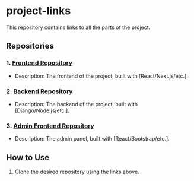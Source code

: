 # project-links

This repository contains links to all the parts of the project.

## Repositories

### 1. [Frontend Repository](https://github.com/yourusername/frontend-repo)
   - Description: The frontend of the project, built with [React/Next.js/etc.].

### 2. [Backend Repository](https://github.com/yourusername/backend-repo)
   - Description: The backend of the project, built with [Django/Node.js/etc.].

### 3. [Admin Frontend Repository](https://github.com/yourusername/admin-frontend-repo)
   - Description: The admin panel, built with [React/Bootstrap/etc.].

## How to Use

1. Clone the desired repository using the links above.
